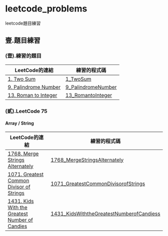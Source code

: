 # leetcode_problems
leetcode題目練習

## 壹.題目練習
### (壹).練習的題目
| LeetCode的連結 | 練習的程式碼 |
| ---- | ---- |
| [1. Two Sum](https://leetcode.com/problems/two-sum/description/) | [1_TwoSum](\1_TwoSum\main.py) |
| [9. Palindrome Number](https://leetcode.com/problems/palindrome-number/description/) | [9_PalindromeNumber](\9_PalindromeNumber\main.py) |
| [13. Roman to Integer](https://leetcode.com/problems/roman-to-integer/description/) | [13_RomantoInteger](\13_RomantoInteger\main.py) |

###  (貳).LeetCode 75
#### Array / String

| LeetCode的連結 | 練習的程式碼 |
| ---- | ---- |
| [1768. Merge Strings Alternately](https://leetcode.com/problems/merge-strings-alternately/description/?envType=study-plan-v2&envId=leetcode-75) | [1768_MergeStringsAlternately](\1768_MergeStringsAlternately\main.py) |
| [1071. Greatest Common Divisor of Strings](https://leetcode.com/problems/greatest-common-divisor-of-strings/description/?envType=study-plan-v2&envId=leetcode-75) | [1071_GreatestCommonDivisorofStrings](\1071_GreatestCommonDivisorofStrings\main.py) |
| [1431. Kids With the Greatest Number of Candies](https://leetcode.com/problems/kids-with-the-greatest-number-of-candies/description/?envType=study-plan-v2&envId=leetcode-75) | [1431_KidsWiththeGreatestNumberofCandiess](\1431_KidsWiththeGreatestNumberofCandies\main.py) |
